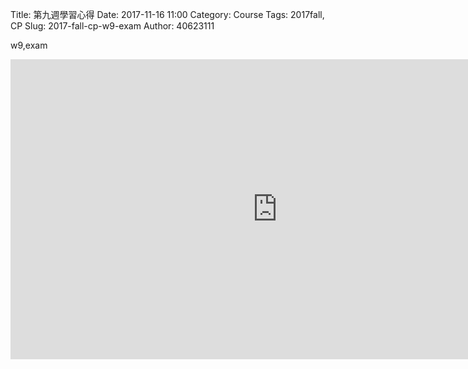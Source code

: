 Title: 第九週學習心得
Date: 2017-11-16 11:00
Category: Course
Tags: 2017fall, CP
Slug: 2017-fall-cp-w9-exam
Author: 40623111

w9,exam

<!-- PELICAN_END_SUMMARY -->

<iframe width="854" height="480" src="https://www.youtube.com/embed/MlgdnWz927k?ecver=1" frameborder="0" gesture="media" allowfullscreen></iframe>